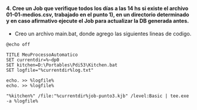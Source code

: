 #### 4. Cree un Job que verifique todos los días a las 14 hs si existe el archivo 01-01-medios.csv, trabajado en el punto 1), en un directorio determinado y en caso afirmativo ejecute el Job para actualizar la DB generada antes.

* Creo un archivo main.bat, donde agrego las siguientes lineas de codigo. 

```
@echo off
 
TITLE MeuProcessoAutomatico
SET currentdir=%~dp0
SET kitchen=D:\Portables\Pdi53\Kitchen.bat
SET logfile="%currentdir%log.txt"
 
echo. >> %logfile%
echo. >> %logfile%

"%kitchen%" /file:"%currentdir%job-punto3.kjb" /level:Basic | tee.exe -a %logfile%
```



